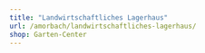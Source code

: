 ```yaml
---
title: "Landwirtschaftliches Lagerhaus"
url: /amorbach/landwirtschaftliches-lagerhaus/
shop: Garten-Center
---
```

